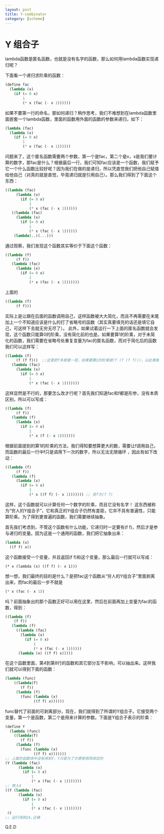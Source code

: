 ```yaml
---
layout: post
title: Y-combinator
category: [scheme]
---
```


# Y 组合子
lambda函数是匿名函数，也就是没有名字的函数，那么如何用lambda函数实现递归呢？

下面看一个递归求阶乘的函数：

```scheme
(define fac
  (lambda (x)
    (if (= 0 x)
        1
        (* x (fac (- x 1))))))
```
如果不要第一行的命名，那如何递归？稍作思考，我们不难想到在lambda函数里面嵌套一个lambda函数，里面的函数用外面的函数的参数来递归，如下：

```scheme
(lambda (fac)
  (lambda (x)
    (if (= 0 x)
        1
        (* x (fac (- x 1))))))
```
问题来了，这个匿名函数需要两个参数，第一个是fac，第二个是x，x是我们要计算的数字，那fac是什么？根据最后一行，我们可知fac应该是一个函数，我们赋予它一个什么函数比较好呢？因为我们在做的是递归，所以凭直觉我们把他自己赋值给他自己（对真的就是直觉，毕竟递归就是引用自己）。那么我们得到了下面这个东西：

```scheme
((lambda (fac)
     (lambda (x)
       (if (= 0 x)
           1
           (* x (fac (- x 1))))))
   ((lambda (fac)
     (lambda (x)
       (if (= 0 x)
           1
           (* x (fac (- x 1))))))
    (lambda(..)(...)))
```
通过观察，我们发现这个函数其实等价于下面这个函数：

```scheme
((lambda (f)
     (f f))
   (lambda (fac)
     (lambda (x)
       (if (= 0 x)
           1
           (* x (fac (- x 1)))))))
```
上面的

```scheme
((lambda (f)
     (f f)))
```
实际上是让跟在后面的函数调用自己，这样函数被大大简化，而且不再需要在末尾加上一个不知道应该是什么的打了省略号的函数（其实真要填充的话还是填它自己，可这样下去就无穷无尽了）。
此外，如果试着运行一下上面的匿名函数就会发现，这个函数只能算0的阶乘，没有简化前的也是。如果要算1的阶乘，对于未简化的函数，我们需要在省略号处重复变量为fac的匿名函数，而对于简化后的函数我们可以这样写：

```scheme
((lambda (f)
     (f (f f)))  ;;这里把f多嵌套一层，如果要算2的阶乘就(f (f (f f)))，以此类推
   (lambda (fac)
     (lambda (x)
       (if (= 0 x)
           1
           (* x (fac (- x 1)))))))
```
这样显然是不行的，那要怎么改才行呢？首先我们知道fac和f都是形参，没有本质区别，所以可以写成：

```scheme
((lambda (f)
     (f f))
   (lambda (f)
     (lambda (x)
       (if (= 0 x)
           1
           (* x (f (- x 1)))))))
```
根据前面提到的算1的阶乘的方法，我们得知要想算更大的数，需要让f调用自己，而函数的最后一行中f只是调用下一次的数字，所以无法无限循环 
，因此有如下改动：

```scheme
((lambda (f)
     (f f))
   (lambda (f)
     (lambda (x)
       (if (= 0 x)
           1
           (* x ((f f) (- x 1))))))) ;; 变f为(f f)
```
这样，这个函数就可以计算任何一个数字的阶乘，而且它没有名字！
这东西被称为“穷人的Y组合子”，它和真正的Y组合子仍然有差距，它并不具有普遍性，只能算阶乘。为了得到更普遍的函数，我们需要继续抽象。

首先我们考虑到，不管这个函数有什么功能，它递归时一定要有(f f)，然后才是参与递归的变量。因为这是一个通用的函数，我们把它抽象出来：

```scheme
(lambda (x) 
  ((f f) x))
```
这个函数接受一个变量，并且返回(f f)和这个变量，那么最后一行就可以写成：

```
(* x (lambda (x) ((f f) (- x 1)))
```
想一想，我们最终的目的是什么？是把fac这个函数从“穷人的Y组合子”里面剥离出来，而fac的最后一步不就是

```scheme
(* x (fac (- x 1))
```
吗？前面抽象出的那个函数正好可以用在这里，然后在前面再加上变量为fac的函数，得到：

```scheme
((lambda (f)
    (f f))
   (lambda (f)
     ((lambda (fac)
       (lambda (x)
         (if (= 0 x)
             1
             (* x (fac (- x 1))))))
      (lambda (x) ((f f) x)))))
```
在这个函数里面，第4到第8行的函数和其它部分互不影响，可以抽出来。这样我们就可以得到下面的函数：

```scheme
(lambda (func)
    ((lambda(f)
       (f f))
     (lambda (f)
       (func (lambda (x)
             ((f f) x))))))
```
func替代了前面的可剥离部分，现在，我们就得到了所谓的Y组合子。它接受两个变量，第一个是函数，第二个是用来计算的参数。下面是Y组合子表示的阶乘：

```scheme
(define Y
  (lambda (func)
    ((lambda(f)
       (f f))
     (lambda (f)
       (func (lambda (x)
             ((f f) x)))))))
;; 上面的函数体中没有用到Y，Y只是为了方便使用而绑定的
(Y (lambda (fac)
      (lambda (x)
        (if (= 0 x)
            1
            (* x (fac (- x 1)))))))
;; 带入4
((Y (lambda (fac)
      (lambda (x)
        (if (= 0 x)
            1
            (* x (fac (- x 1)))))))
 4)
;; 运行得到24,正确
```

Q.E.D

